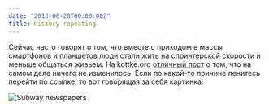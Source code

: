 ```yaml
---
date: "2013-06-20T00:00:00Z"
title: History repeating
---
```


Сейчас часто говорят о том, что вместе с приходом в массы смартфонов и планшетов люди стали жить на спринтерской скорости и меньше общаться живьем. На kottke.org [отличный пост](http://kottke.org/13/06/the-quickening-pace-of-modern-life) о том, что на самом деле ничего не изменилось. Если по какой-то причине ленитесь перейти по ссылке, то вот говорящая за себя картинка:

![Subway newspapers](/img/posts/subway-newspapers.jpg)
